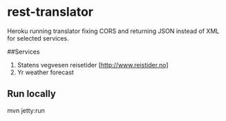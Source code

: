 rest-translator 
=======================
Heroku running translator fixing CORS and returning JSON instead of XML for selected services.

##Services

1. Statens vegvesen reisetider [http://www.reistider.no]
1. Yr weather forecast


## Run locally
mvn jetty:run